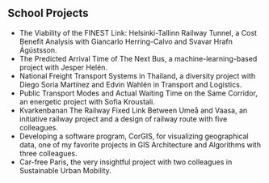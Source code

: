 
## School Projects

<ul style="margin:0 0 20px;">
  <li><a><autocolor>The Viability of the FINEST Link: Helsinki-Tallinn Railway Tunnel, a Cost Benefit Analysis with Giancarlo Herring-Calvo and Svavar Hrafn Ágústsson.</autocolor></a></li>
  <li><a><autocolor>The Predicted Arrival Time of The Next Bus, a machine-learning-based project with Jesper Helén.</autocolor></a></li>
  <li><a><autocolor>National Freight Transport Systems in Thailand, a diversity project with Diego Soria Martínez and Edvin Wahlén in Transport and Logistics.</autocolor></a></li>
  <li><a><autocolor>Public Transport Modes and Actual Waiting Time on the Same Corridor, an energetic project with Sofia Kroustali.</autocolor></a></li>
  <li><a><autocolor>Kvarkenbanan The Railway Fixed Link Between Umeå and Vaasa, an initiative railway project and a design of railway route with five colleagues.</autocolor></a></li>
  <li><a><autocolor>Developing a software program, CorGIS, for visualizing geographical data, one of my favorite projects in GIS Architecture and Algorithms with three colleagues.</autocolor></a></li>
  <li><a><autocolor>Car-free Paris, the very insightful project with two colleagues in Sustainable Urban Mobility.</autocolor></a></li>
</ul>



